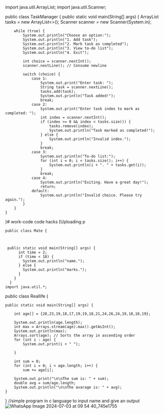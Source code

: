 import java.util.ArrayList;
import java.util.Scanner;

public class TaskManager {
    public static void main(String[] args) {
        ArrayList<String> tasks = new ArrayList<>();
        Scanner scanner = new Scanner(System.in);

        while (true) {
            System.out.println("Choose an option:");
            System.out.println("1. Add task");
            System.out.println("2. Mark task as completed");
            System.out.println("3. View to-do list");
            System.out.println("4. Exit");

            int choice = scanner.nextInt();
            scanner.nextLine(); // Consume newline

            switch (choice) {
                case 1:
                    System.out.print("Enter task: ");
                    String task = scanner.nextLine();
                    tasks.add(task);
                    System.out.println("Task added!");
                    break;
                case 2:
                    System.out.print("Enter task index to mark as completed: ");
                    int index = scanner.nextInt();
                    if (index >= 0 && index < tasks.size()) {
                        tasks.remove(index);
                        System.out.println("Task marked as completed!");
                    } else {
                        System.out.println("Invalid index.");
                    }
                    break;
                case 3:
                    System.out.println("To-do list:");
                    for (int i = 0; i < tasks.size(); i++) {
                        System.out.println(i + ". " + tasks.get(i));
                    }
                    break;
                case 4:
                    System.out.println("Exiting. Have a great day!");
                    return;
                default:
                    System.out.println("Invalid choice. Please try again.");
            }
        }
    }
}# work-code
code hacks
[Uploading p
    
    public class Mate {
    
        
    
     public static void main(String[] args) {
          int time = 2;
          if (time < 18) {
            System.out.println("name.");
          } else {
            System.out.println("marks.");
          }  
        }
      }
    import java.util.*;

public class Reallife {

	public static void main(String[] args) {
		
		int age[] = {20,23,19,18,17,19,19,18,21,24,26,24,19,18,18,19};
		
		System.out.println(age.length);
		int max = Arrays.stream(age).max().getAsInt();
		System.out.println(max);
		Arrays.sort(age); // Sorts the array in ascending order
        for (int i : age) {
            System.out.print(i + " ");
            
        }
        
        int sum = 0;
        for (int i = 0; i < age.length; i++) {
            sum += age[i];

        System.out.print("\n\nThe sum is: " + sum);
        double avg = sum/age.length;
        System.out.println("\n\nThe avarage is: " + avg);
	}


}
//simple program in c language to input name and give an output
![WhatsApp Image 2024-07-03 at 09 54 40_745e1755](https://github.com/abraham566/work-code/assets/172487457/721aeb61-873b-4e52-99b5-8f26c280d8d6)
